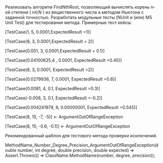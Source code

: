 Реализовать алгоритм FindNthRoot, позволяющий вычислять корень n-ой степени ( n∈N ) из вещественного числа а методом Ньютона с заданной точностью. Разработать модульные тесты (NUnit и (или) MS Unit Test) для тестирования метода. Примерные тест кейсы:

[TestCase(1, 5, 0.0001,ExpectedResult =1)]

[TestCase(8, 3, 0.0001,ExpectedResult = 2)]

[TestCase(0.001, 3, 0.0001,ExpectedResult = 0.1)]

[TestCase(0.04100625,4 , 0.0001, ExpectedResult =0.45)]

[TestCase(8, 3, 0.0001, ExpectedResult =2)]

[TestCase(0.0279936, 7, 0.0001, ExpectedResult =0.6)]

[TestCase(0.0081, 4, 0.1, ExpectedResult =0.3)]

[TestCase(-0.008, 3, 0.1, ExpectedResult =-0.2)]

[TestCase(0.004241979, 9, 0.00000001, ExpectedResult =0.545)]

[TestCase(8, 15, -7, -5)] <- ArgumentOutOfRangeException

[TestCase(8, 15, -0.6, -0.1)] <- ArgumentOutOfRangeException

Рекомендованный шаблон для тестового метода проверки исключений.

MethodName_Number_Degree_Precision_ArgumentOutOfRangeException(double number, int degree, double precision, double expected) => Assert.Throws(() => ClassName.MethodName(number, degree, precision));
